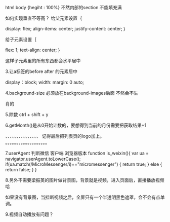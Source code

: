 html body {hegiht : 100%} 不然内部的section 不能填充满

如何实现垂直不等高？
给父元素设置｛

display: flex;
	align-items: center;
	justify-content: center;
｝


给子元素设置｛

flex: 1;
	text-align: center;
｝

这样子元素里的所有东西都会水平居中



3.让a标签的before after 的元素居中

display：block;  width:   margin: 0 auto;



4.background-size  必须放在background-images后面  不然会不生

肖的


5.除数   ctrl + shift + y


6.getMonth()是从0开始计数的，要想得到当前的月份需要把获取结果+1


、、、、、、、、、、、、、、、
记得最后把列表页的logo加上。  
。。。。。。。。。。。。。。。。。。。


7.userAgent 判断微信 客户端 浏览器版本
function is_weixin(){
    var ua = navigator.userAgent.toLowerCase();
    if(ua.match(/MicroMessenger/i)=="micromessenger") {
        return true;
     } else {
        return false;
    }
}



8.另外不需要梁振英的图片做背景图，背景就是视频，进入页面后，直接播放视频哈

如果没有背景图，当挂断视频之后，全屏只有一个半透明黑色遮罩，会不会有点单调。


9.视频自动播放有问题？
